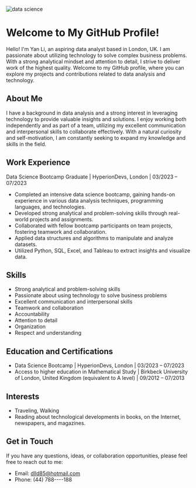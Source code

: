 ![data science](https://github.com/dlld8523/dlld8523/assets/136980403/d4d32404-893c-4050-b319-d5f699e72441)
# Welcome to My GitHub Profile!
 
Hello! I'm Yan Li, an aspiring data analyst based in London, UK. I am passionate about utilizing technology to solve complex business problems. With a strong analytical mindset and attention to detail, I strive to deliver work of the highest quality. Welcome to my GitHub profile, where you can explore my projects and contributions related to data analysis and technology.
## About Me
I have a background in data analysis and a strong interest in leveraging technology to provide valuable insights and solutions. I enjoy working both independently and as part of a team, utilizing my excellent communication and interpersonal skills to collaborate effectively. With a natural curiosity and self-motivation, I am constantly seeking to expand my knowledge and skills in the field.
## Work Experience
Data Science Bootcamp Graduate | HyperionDevs, London | 03/2023 – 07/2023
*	Completed an intensive data science bootcamp, gaining hands-on experience in various data analysis techniques, programming languages, and technologies.
*	Developed strong analytical and problem-solving skills through real-world projects and assignments.
*	Collaborated with fellow bootcamp participants on team projects, fostering teamwork and collaboration.
*	Applied data structures and algorithms to manipulate and analyze datasets.
*	Utilized Python, SQL, Excel, and Tableau to extract insights and visualize data.
## Skills
*	Strong analytical and problem-solving skills
*	Passionate about using technology to solve business problems
*	Excellent communication and interpersonal skills
*	Teamwork and collaboration
*	Accountability
*	Attention to detail
*	Organization
*	Respect and understanding
## Education and Certifications
*	Data Science Bootcamp | HyperionDevs, London | 03/2023 – 07/2023
*	Access to higher education in Mathematical Study | Birkbeck University of London, United Kingdom (equivalent to A level) | 09/2012 – 07/2013
## Interests
*	Traveling, Walking
*	Reading about technological developments in books, on the Internet, newspapers, and magazines.
## Get in Touch
If you have any questions, ideas, or collaboration opportunities, please feel free to reach out to me:
*	Email: dlld85@hotmail.com
*	Phone: (44) 788----188
